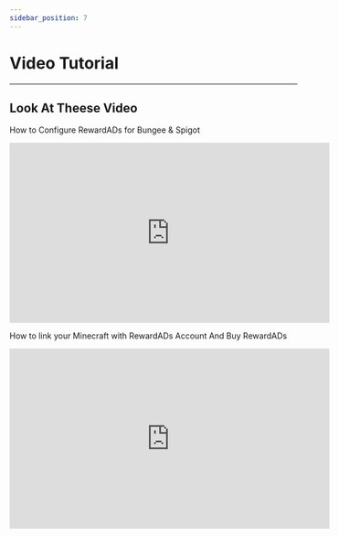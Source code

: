 ```yaml
---
sidebar_position: 7
---
```


# Video Tutorial

---

## Look At Theese Video

How to Configure RewardADs for Bungee & Spigot

<iframe width="560" height="315"
src="https://www.youtube.com/embed/OXpO5-Rxy_o" 
frameborder="0" 
allow="accelerometer; autoplay; encrypted-media; gyroscope; picture-in-picture" 
allowfullscreen></iframe>

How to link your Minecraft with RewardADs Account And Buy RewardADs

<iframe width="560" height="315"
src="https://www.youtube.com/embed/uPYIJdB2heU" 
frameborder="0" 
allow="accelerometer; autoplay; encrypted-media; gyroscope; picture-in-picture" 
allowfullscreen></iframe>
